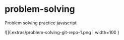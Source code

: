 
# problem-solving
Problem solving practice javascript

![](.extras/problem-solving-git-repo-1.png | width=100 )
